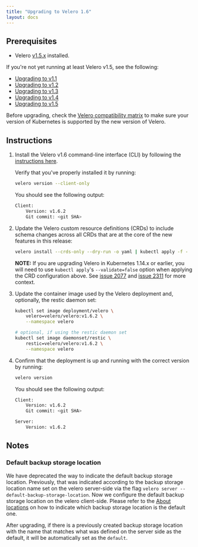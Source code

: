 ```yaml
---
title: "Upgrading to Velero 1.6"
layout: docs
---
```


## Prerequisites

- Velero [v1.5.x][5] installed.

If you're not yet running at least Velero v1.5, see the following:

- [Upgrading to v1.1][1]
- [Upgrading to v1.2][2]
- [Upgrading to v1.3][3]
- [Upgrading to v1.4][4]
- [Upgrading to v1.5][5]

Before upgrading, check the [Velero compatibility matrix](https://github.com/vmware-tanzu/velero#velero-compatabilty-matrix) to make sure your version of Kubernetes is supported by the new version of Velero.

## Instructions

1. Install the Velero v1.6 command-line interface (CLI) by following the [instructions here][0].

    Verify that you've properly installed it by running:

    ```bash
    velero version --client-only
    ```

    You should see the following output:

    ```bash
    Client:
        Version: v1.6.2
        Git commit: <git SHA>
    ```

1. Update the Velero custom resource definitions (CRDs) to include schema changes across all CRDs that are at the core of the new features in this release:

    ```bash
    velero install --crds-only --dry-run -o yaml | kubectl apply -f -
    ```

    **NOTE:** If you are upgrading Velero in Kubernetes 1.14.x or earlier, you will need to use `kubectl apply`'s `--validate=false` option when applying the CRD configuration above. See [issue 2077][6] and [issue 2311][7] for more context.

1. Update the container image used by the Velero deployment and, optionally, the restic daemon set:

    ```bash
    kubectl set image deployment/velero \
        velero=velero/velero:v1.6.2 \
        --namespace velero

    # optional, if using the restic daemon set
    kubectl set image daemonset/restic \
        restic=velero/velero:v1.6.2 \
        --namespace velero
    ```

1. Confirm that the deployment is up and running with the correct version by running:

    ```bash
    velero version
    ```

    You should see the following output:

    ```bash
    Client:
        Version: v1.6.2
        Git commit: <git SHA>

    Server:
        Version: v1.6.2
    ```

## Notes
### Default backup storage location
We have deprecated the way to indicate the default backup storage location. Previously, that was indicated according to the backup storage location name set on the velero server-side via the flag `velero server --default-backup-storage-location`. Now we configure the default backup storage location on the velero client-side. Please refer to the [About locations][9] on how to indicate which backup storage location is the default one.

After upgrading, if there is a previously created backup storage location with the name that matches what was defined on the server side as the default, it will be automatically set as the `default`.

[0]: basic-install.md#install-the-cli
[1]: https://velero.io/docs/v1.1.0/upgrade-to-1.1/
[2]: https://velero.io/docs/v1.2.0/upgrade-to-1.2/
[3]: https://velero.io/docs/v1.3.2/upgrade-to-1.3/
[4]: https://velero.io/docs/v1.4/upgrade-to-1.4/
[5]: https://velero.io/docs/v1.5/upgrade-to-1.5
[6]: https://github.com/vmware-tanzu/velero/releases/tag/v1.4.2
[7]: https://github.com/vmware-tanzu/velero/issues/2077
[8]: https://github.com/vmware-tanzu/velero/issues/2311
[9]: https://velero.io/docs/v1.6/locations
